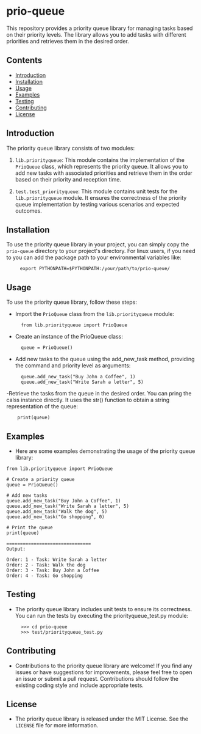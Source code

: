 # prio-queue
This repository provides a priority queue library for managing tasks based on their priority levels. 
The library allows you to add tasks with different priorities and retrieves them in the desired order.

## Contents

- [Introduction](#introduction)
- [Installation](#installation)
- [Usage](#usage)
- [Examples](#examples)
- [Testing](#testing)
- [Contributing](#contributing)
- [License](#license)


## Introduction

The priority queue library consists of two modules:

1. `lib.priorityqueue`: This module contains the implementation of 
    the `PrioQueue` class, which represents the priority queue. 
    It allows you to add new tasks with associated priorities and retrieve 
    them in the order based on their priority and reception time.

2. `test.test_priorityqueue`: This module contains unit tests for the 
    `lib.priorityqueue` module. It ensures the correctness of the 
    priority queue implementation by testing various scenarios and expected outcomes.


## Installation

To use the priority queue library in your project, you can simply copy the `prio-queue` 
directory to your project's directory. For linux users, if you need to you can add 
the package path to your environmental variables like:

         export PYTHONPATH=$PYTHONPATH:/your/path/to/prio-queue/


## Usage

To use the priority queue library, follow these steps:

- Import the `PrioQueue` class from the `lib.priorityqueue` module:
        
        from lib.priorityqueue import PrioQueue


- Create an instance of the PrioQueue class:

        queue = PrioQueue()


- Add new tasks to the queue using the add_new_task method, 
    providing the command and priority level as arguments: 
        
        queue.add_new_task("Buy John a Coffee", 1)
        queue.add_new_task("Write Sarah a letter", 5)


-Retrieve the tasks from the queue in the desired order. 
    You can pring the calss instance directly. It uses the str() function 
    to obtain a string representation of the queue:

        print(queue)



## Examples
- Here are some examples demonstrating the usage of the priority queue library:
```
from lib.priorityqueue import PrioQueue

# Create a priority queue
queue = PrioQueue()

# Add new tasks
queue.add_new_task("Buy John a Coffee", 1)
queue.add_new_task("Write Sarah a letter", 5)
queue.add_new_task("Walk the dog", 5)
queue.add_new_task("Go shopping", 0)

# Print the queue
print(queue)

===============================
Output:

Order: 1 - Task: Write Sarah a letter
Order: 2 - Task: Walk the dog
Order: 3 - Task: Buy John a Coffee
Order: 4 - Task: Go shopping
```




## Testing
- The priority queue library includes unit tests to ensure its correctness. 
    You can run the tests by executing the priorityqueue_test.py module:

        >>> cd prio-queue
        >>> test/priorityqueue_test.py


## Contributing
- Contributions to the priority queue library are welcome! 
    If you find any issues or have suggestions for improvements, 
    please feel free to open an issue or submit a pull request. 
    Contributions should follow the existing coding style and 
    include appropriate tests.



## License
- The priority queue library is released under the MIT License. 
    See the `LICENSE` file for more information.
